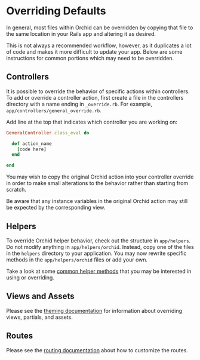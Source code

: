 # Overriding Defaults

In general, most files within Orchid can be overridden by copying that file to
the same location in your Rails app and altering it as desired.

This is not always a recommended workflow, however, as it duplicates a lot of
code and makes it more difficult to update your app. Below are some instructions
for common portions which may need to be overridden.

## Controllers

It is possible to override the behavior of specific actions within controllers.
To add or override a controller action, first create a file in the controllers
directory with a name ending in `_override.rb`. For example,
`app/controllers/general_override.rb`.

Add line at the top that indicates which controller you are
working on:

```ruby
GeneralController.class_eval do

  def action_name
    [code here]
  end

end
```

You may wish to copy the original Orchid action into your controller override
in order to make small alterations to the behavior rather than starting from
scratch.

Be aware that any instance variables in the original Orchid action may still
be expected by the corresponding view.

## Helpers

To override Orchid helper behavior, check out the structure in `app/helpers`.
Do not modify anything in `app/helpers/orchid`. Instead, copy one of the files
in the `helpers` directory to your application. You may now rewrite specific
methods in the `app/helpers/orchid` files or add your own.

Take a look at some [common helper methods](/docs/helpers.md) that you may be
interested in using or overriding.

## Views and Assets

Please see the [theming documentation](/docs/theming.md)
for information about overriding views, partials, and assets.

## Routes

Please see the [routing documentation](/docs/routes.md#routes) about how to customize the routes.
